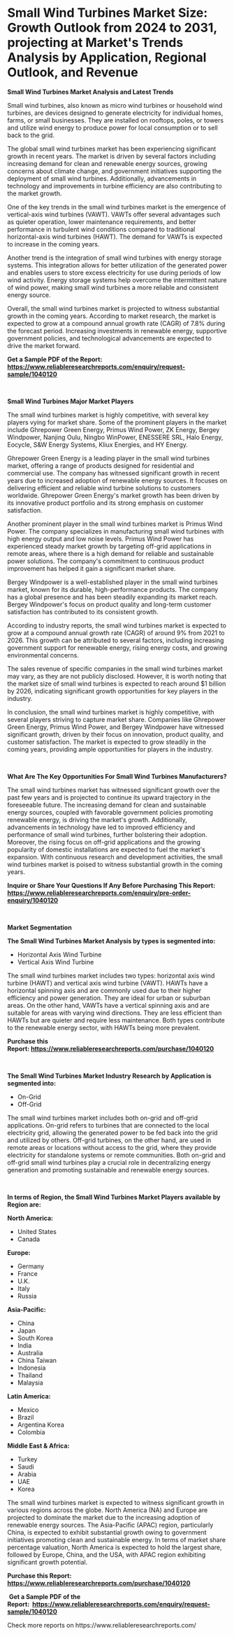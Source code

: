 <p><h1>Small Wind Turbines Market Size: Growth Outlook from 2024 to 2031, projecting at Market's Trends Analysis by Application, Regional Outlook, and Revenue</h1></p><p><strong>Small Wind Turbines Market Analysis and Latest Trends</strong></p>
<p><p>Small wind turbines, also known as micro wind turbines or household wind turbines, are devices designed to generate electricity for individual homes, farms, or small businesses. They are installed on rooftops, poles, or towers and utilize wind energy to produce power for local consumption or to sell back to the grid.</p><p>The global small wind turbines market has been experiencing significant growth in recent years. The market is driven by several factors including increasing demand for clean and renewable energy sources, growing concerns about climate change, and government initiatives supporting the deployment of small wind turbines. Additionally, advancements in technology and improvements in turbine efficiency are also contributing to the market growth.</p><p>One of the key trends in the small wind turbines market is the emergence of vertical-axis wind turbines (VAWT). VAWTs offer several advantages such as quieter operation, lower maintenance requirements, and better performance in turbulent wind conditions compared to traditional horizontal-axis wind turbines (HAWT). The demand for VAWTs is expected to increase in the coming years.</p><p>Another trend is the integration of small wind turbines with energy storage systems. This integration allows for better utilization of the generated power and enables users to store excess electricity for use during periods of low wind activity. Energy storage systems help overcome the intermittent nature of wind power, making small wind turbines a more reliable and consistent energy source.</p><p>Overall, the small wind turbines market is projected to witness substantial growth in the coming years. According to market research, the market is expected to grow at a compound annual growth rate (CAGR) of 7.8% during the forecast period. Increasing investments in renewable energy, supportive government policies, and technological advancements are expected to drive the market forward.</p></p>
<p><strong>Get a Sample PDF of the Report:&nbsp; <a href="https://www.reliableresearchreports.com/enquiry/request-sample/1040120">https://www.reliableresearchreports.com/enquiry/request-sample/1040120</a></strong></p>
<p>&nbsp;</p>
<p><strong>Small Wind Turbines Major Market Players</strong></p>
<p><p>The small wind turbines market is highly competitive, with several key players vying for market share. Some of the prominent players in the market include Ghrepower Green Energy, Primus Wind Power, ZK Energy, Bergey Windpower, Nanjing Oulu, Ningbo WinPower, ENESSERE SRL, Halo Energy, Eocycle, S&W Energy Systems, Kliux Energies, and HY Energy.</p><p>Ghrepower Green Energy is a leading player in the small wind turbines market, offering a range of products designed for residential and commercial use. The company has witnessed significant growth in recent years due to increased adoption of renewable energy sources. It focuses on delivering efficient and reliable wind turbine solutions to customers worldwide. Ghrepower Green Energy's market growth has been driven by its innovative product portfolio and its strong emphasis on customer satisfaction.</p><p>Another prominent player in the small wind turbines market is Primus Wind Power. The company specializes in manufacturing small wind turbines with high energy output and low noise levels. Primus Wind Power has experienced steady market growth by targeting off-grid applications in remote areas, where there is a high demand for reliable and sustainable power solutions. The company's commitment to continuous product improvement has helped it gain a significant market share.</p><p>Bergey Windpower is a well-established player in the small wind turbines market, known for its durable, high-performance products. The company has a global presence and has been steadily expanding its market reach. Bergey Windpower's focus on product quality and long-term customer satisfaction has contributed to its consistent growth.</p><p>According to industry reports, the small wind turbines market is expected to grow at a compound annual growth rate (CAGR) of around 9% from 2021 to 2026. This growth can be attributed to several factors, including increasing government support for renewable energy, rising energy costs, and growing environmental concerns.</p><p>The sales revenue of specific companies in the small wind turbines market may vary, as they are not publicly disclosed. However, it is worth noting that the market size of small wind turbines is expected to reach around $1 billion by 2026, indicating significant growth opportunities for key players in the industry.</p><p>In conclusion, the small wind turbines market is highly competitive, with several players striving to capture market share. Companies like Ghrepower Green Energy, Primus Wind Power, and Bergey Windpower have witnessed significant growth, driven by their focus on innovation, product quality, and customer satisfaction. The market is expected to grow steadily in the coming years, providing ample opportunities for players in the industry.</p></p>
<p>&nbsp;</p>
<p><strong>What Are The Key Opportunities For Small Wind Turbines Manufacturers?</strong></p>
<p><p>The small wind turbines market has witnessed significant growth over the past few years and is projected to continue its upward trajectory in the foreseeable future. The increasing demand for clean and sustainable energy sources, coupled with favorable government policies promoting renewable energy, is driving the market's growth. Additionally, advancements in technology have led to improved efficiency and performance of small wind turbines, further bolstering their adoption. Moreover, the rising focus on off-grid applications and the growing popularity of domestic installations are expected to fuel the market's expansion. With continuous research and development activities, the small wind turbines market is poised to witness substantial growth in the coming years.</p></p>
<p><strong>Inquire or Share Your Questions If Any Before Purchasing This Report: <a href="https://www.reliableresearchreports.com/enquiry/pre-order-enquiry/1040120">https://www.reliableresearchreports.com/enquiry/pre-order-enquiry/1040120</a></strong></p>
<p>&nbsp;</p>
<p><strong>Market Segmentation</strong></p>
<p><strong>The Small Wind Turbines Market Analysis by types is segmented into:</strong></p>
<p><ul><li>Horizontal Axis Wind Turbine</li><li>Vertical Axis Wind Turbine</li></ul></p>
<p><p>The small wind turbines market includes two types: horizontal axis wind turbine (HAWT) and vertical axis wind turbine (VAWT). HAWTs have a horizontal spinning axis and are commonly used due to their higher efficiency and power generation. They are ideal for urban or suburban areas. On the other hand, VAWTs have a vertical spinning axis and are suitable for areas with varying wind directions. They are less efficient than HAWTs but are quieter and require less maintenance. Both types contribute to the renewable energy sector, with HAWTs being more prevalent.</p></p>
<p><strong>Purchase this Report:&nbsp;<a href="https://www.reliableresearchreports.com/purchase/1040120">https://www.reliableresearchreports.com/purchase/1040120</a></strong></p>
<p>&nbsp;</p>
<p><strong>The Small Wind Turbines Market Industry Research by Application is segmented into:</strong></p>
<p><ul><li>On-Grid</li><li>Off-Grid</li></ul></p>
<p><p>The small wind turbines market includes both on-grid and off-grid applications. On-grid refers to turbines that are connected to the local electricity grid, allowing the generated power to be fed back into the grid and utilized by others. Off-grid turbines, on the other hand, are used in remote areas or locations without access to the grid, where they provide electricity for standalone systems or remote communities. Both on-grid and off-grid small wind turbines play a crucial role in decentralizing energy generation and promoting sustainable and renewable energy sources.</p></p>
<p>&nbsp;</p>
<p><strong>In terms of Region, the Small Wind Turbines Market Players available by Region are:</strong></p>
<p>
    <p> <strong> North America: </strong>
        <ul>
            <li>United States</li>
            <li>Canada</li>
        </ul>
        </p> 
    <p> <strong> Europe: </strong>
        <ul>
            <li>Germany</li>
            <li>France</li>
            <li>U.K.</li>
            <li>Italy</li>
            <li>Russia</li>
        </ul>
        </p> 
    <p> <strong> Asia-Pacific: </strong>
        <ul>
            <li>China</li>
            <li>Japan</li>
            <li>South Korea</li>
            <li>India</li>
            <li>Australia</li>
            <li>China Taiwan</li>
            <li>Indonesia</li>
            <li>Thailand</li>
            <li>Malaysia</li>
        </ul>
        </p> 
    <p> <strong> Latin America: </strong>
        <ul>
            <li>Mexico</li>
            <li>Brazil</li>
            <li>Argentina Korea</li>
            <li>Colombia</li>
        </ul>
        </p> 
    <p> <strong> Middle East & Africa: </strong>
        <ul>
            <li>Turkey</li>
            <li>Saudi</li>
            <li>Arabia</li>
            <li>UAE</li>
            <li>Korea</li>
        </ul>
    </p>
    </p>
<p><p>The small wind turbines market is expected to witness significant growth in various regions across the globe. North America (NA) and Europe are projected to dominate the market due to the increasing adoption of renewable energy sources. The Asia-Pacific (APAC) region, particularly China, is expected to exhibit substantial growth owing to government initiatives promoting clean and sustainable energy. In terms of market share percentage valuation, North America is expected to hold the largest share, followed by Europe, China, and the USA, with APAC region exhibiting significant growth potential.</p></p>
<p><strong>Purchase this Report: <a href="https://www.reliableresearchreports.com/purchase/1040120">https://www.reliableresearchreports.com/purchase/1040120</a></strong></p>
<p>&nbsp;<strong>Get a Sample PDF of the Report:&nbsp;&nbsp;<a href="https://www.reliableresearchreports.com/enquiry/request-sample/1040120">https://www.reliableresearchreports.com/enquiry/request-sample/1040120</a></strong></p>
<p><strong></strong></p>
<p>Check more reports on https://www.reliableresearchreports.com/</p>